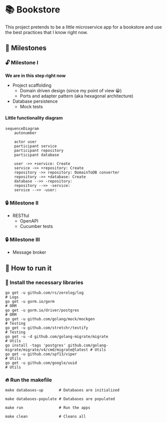 # 📚 Bookstore
This project pretends to be a little microservice app for a bookstore and use the best practices that I know right now.

## 📌 Milestones
### 🔓 Milestone I
__We are in this step right now__
- Project scaffolding
  - Domain driven design (since my point of view 😀)
  - Ports and adapter pattern (aka hexagonal architecture)
- Database persistence
  - Mock tests
#### Little functionality diagram
```mermaid
sequenceDiagram
    autonumber
    
    actor user
    participant service
    participant repository
    participant database
    
    user ->> +service: Create
    service ->> +repository: Create
    repository ->> repository: DomainToDB converter
    repository ->> +database: Create
    database -->> -repository: 
    repository -->> -service: 
    service -->> -user: 
```
### 🔒 Milestone II
- RESTful
  - OpenAPI
  - Cucumber tests
### 🔒 Milestone III
- Message broker

## 🏁 How to run it
### 🧰 Install the necessary libraries
  ```shell
  go get -u github.com/rs/zerolog/log                                                 # Logs
  go get -u gorm.io/gorm                                                              # ORM
  go get -u gorm.io/driver/postgres                                                   # ORM
  go get -u github.com/golang/mock/mockgen                                            # Testing 
  go get -u github.com/stretchr/testify                                               # Testing
  go get -u -d github.com/golang-migrate/migrate                                      # Utils
  go install -tags 'postgres' github.com/golang-migrate/migrate/v4/cmd/migrate@latest # Utils
  go get -u github.com/spf13/viper                                                    # Utils
  go get -u github.com/google/uuid                                                    # Utils
  ```
### 🔥 Run the makefile
```shell
make databases-up       # Databases are initialized
```
```shell
make databases-populate # Databases are populated
```
```shell
make run                # Run the apps 
```
```shell
make clean              # Cleans all
```
